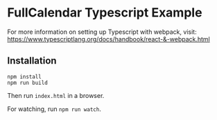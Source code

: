 
# FullCalendar Typescript Example

For more information on setting up Typescript with webpack, visit:
https://www.typescriptlang.org/docs/handbook/react-&-webpack.html


## Installation

```
npm install
npm run build
```

Then run `index.html` in a browser.

For watching, run `npm run watch`.
